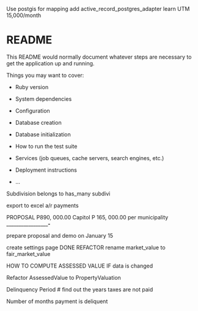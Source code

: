 Use postgis for mapping
add active_record_postgres_adapter
learn UTM
15,000/month

# README

This README would normally document whatever steps are necessary to get the
application up and running.

Things you may want to cover:

* Ruby version

* System dependencies

* Configuration

* Database creation

* Database initialization

* How to run the test suite

* Services (job queues, cache servers, search engines, etc.)

* Deployment instructions

* ...


Subdivision
belongs to
has_many subdivi

export to excel
a/r payments


PROPOSAL
P890, 000.00 Capitol
P 165, 000.00 per municipality
_______________________-______

prepare proposal and demo on January 15

create settings page DONE
REFACTOR
rename market_value to fair_market_value


HOW TO COMPUTE ASSESSED VALUE IF data is changed



Refactor AssessedValue to PropertyValuation

Delinquency Period # find out the years taxes are not paid

Number of months payment is deliquent

